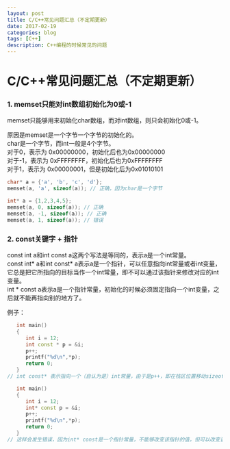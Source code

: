 ```yaml
--- 
layout: post 
title: C/C++常见问题汇总（不定期更新）
date: 2017-02-19 
categories: blog 
tags: [C++] 
description: C++编程的时候常见的问题
--- 
```


# C/C++常见问题汇总（不定期更新）

### 1. memset只能对int数组初始化为0或-1

memset只能够用来初始化char数组，而对int数组，则只会初始化0或-1。

原因是memset是一个字节一个字节的初始化的。  
char是一个字节，而int一般是4个字节。  
对于0，表示为 0x00000000，初始化后也为0x00000000  
对于-1，表示为 0xFFFFFFFF，初始化后也为0xFFFFFFFF  
对于1，表示为 0x00000001，但是初始化后为0x01010101

```cpp
char* a = {'a', 'b', 'c', 'd'};
memset(a, 'a', sizeof(a)); // 正确，因为char是一个字节

int* a = {1,2,3,4,5};
memset(a, 0, sizeof(a)); // 正确
memset(a, -1, sizeof(a)); // 正确
memset(a, 1, sizeof(a)); // 错误
```

### 2. const关键字 + 指针

const int a和int const a这两个写法是等同的，表示a是一个int常量。  
const int\* a和int const\* a表示a是一个指针，可以任意指向int常量或者int变量，它总是把它所指向的目标当作一个int常量，即不可以通过该指针来修改对应的int变量。  
int * const a表示a是一个指针常量，初始化的时候必须固定指向一个int变量，之后就不能再指向别的地方了。

例子：

```cpp
   int main()  
   {  
      int i = 12;   
      int const * p = &i; 
      p++;
      printf("%d\n",*p);   
      return 0;  
   }
// int const* 表示指向一个（自认为是）int常量，由于是p++，即在栈区位置移动sizeof(int)个字节，即地址发生改变，为0。

   int main()  
   {  
      int i = 12;   
      int* const p = &i; 
      p++;
      printf("%d\n",*p);   
      return 0;  
   }
// 这样会发生错误，因为int* const是一个指针常量，不能够改变该指针的值，但可以改变该指针所指向的变量i。
```


